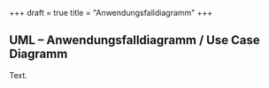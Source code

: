 +++
draft = true
title = "Anwendungsfalldiagramm"
+++  
## UML – Anwendungsfalldiagramm / Use Case Diagramm

Text.